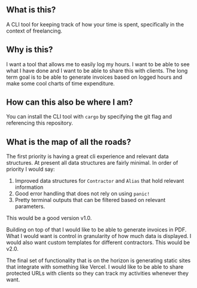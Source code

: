 ## What is this?

A CLI tool for keeping track of how your time is spent, specifically in the context of freelancing.

## Why is this?

I want a tool that allows me to easily log my hours. I want to be able to see what I have done and I want to be able to share this with clients. The long term goal is to be able to generate invoices based on logged hours and make some cool charts of time expenditure. 

## How can this also be where I am?
You can install the CLI tool with `cargo` by specifying the git flag and referencing this repository.

## What is the map of all the roads?
The first priority is having a great cli experience and relevant data structures. At present all data structures are fairly minimal. In order of priority I would say:
1. Improved data structures for `Contractor` and `Alias` that hold relevant information
2. Good error handling that does not rely on using `panic!`
3. Pretty terminal outputs that can be filtered based on relevant parameters.

This would be a good version v1.0.

Building on top of that I would like to be able to generate invoices in PDF. What I would want is control in granularity of how much data is displayed. I would also want custom templates for different contractors. This would be v2.0.

The final set of functionality that is on the horizon is generating static sites that integrate with something like Vercel. I would like to be able to share protected URLs with clients so they can track my activities whenever they want. 
